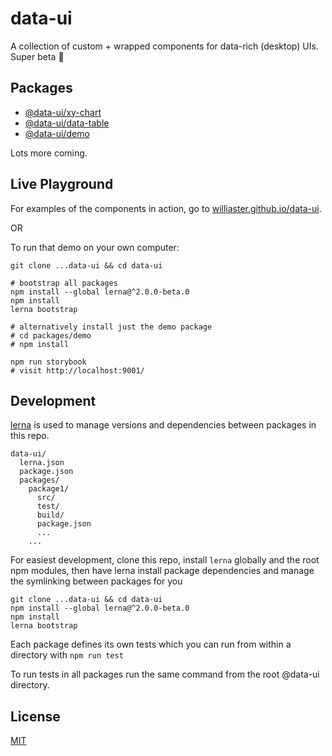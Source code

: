 # data-ui
A collection of custom + wrapped components for data-rich (desktop) UIs. Super beta :baby:

## Packages
+ [@data-ui/xy-chart](https://github.com/williaster/data-ui/tree/master/packages/xy-chart)
+ [@data-ui/data-table](https://github.com/williaster/data-ui/tree/master/packages/data-table)
+ [@data-ui/demo](https://github.com/williaster/data-ui/tree/master/packages/demo)

Lots more coming.

## Live Playground

For examples of the components in action, go to [williaster.github.io/data-ui](https://williaster.github.io/data-ui).

OR

To run that demo on your own computer:
```
git clone ...data-ui && cd data-ui

# bootstrap all packages 
npm install --global lerna@^2.0.0-beta.0
npm install
lerna bootstrap

# alternatively install just the demo package
# cd packages/demo
# npm install 

npm run storybook
# visit http://localhost:9001/
```

## Development
[lerna](https://github.com/lerna/lerna/) is used to manage versions and dependencies between
packages in this repo.

```
data-ui/
  lerna.json
  package.json
  packages/
    package1/
      src/
      test/
      build/
      package.json
      ...
    ...
```

For easiest development, clone this repo, install `lerna` globally and the root npm modules,
then have lerna install package dependencies and manage the symlinking between packages for you
```
git clone ...data-ui && cd data-ui
npm install --global lerna@^2.0.0-beta.0
npm install
lerna bootstrap
```

Each package defines its own tests which you can run from within a directory with
`npm run test`

To run tests in all packages run the same command from the root @data-ui directory.

## License
[MIT](./LICENSE)
